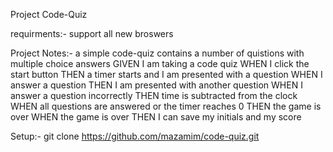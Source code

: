 Project Code-Quiz

requirments:-
support all new broswers

Project Notes:-
a simple code-quiz contains a number of quistions with multiple choice answers
GIVEN I am taking a code quiz
WHEN I click the start button
THEN a timer starts and I am presented with a question
WHEN I answer a question
THEN I am presented with another question
WHEN I answer a question incorrectly
THEN time is subtracted from the clock
WHEN all questions are answered or the timer reaches 0
THEN the game is over
WHEN the game is over
THEN I can save my initials and my score

Setup:-
git clone https://github.com/mazamim/code-quiz.git

